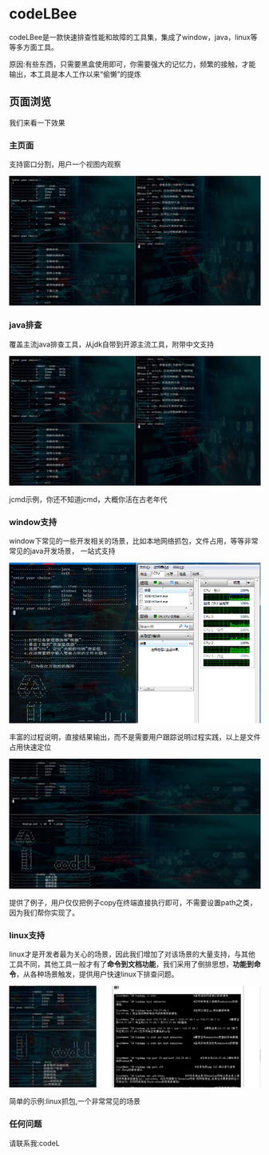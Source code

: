 # codeLBee

codeLBee是一款快速排查性能和故障的工具集，集成了window，java，linux等等多方面工具。

原因:有些东西，只需要黑盒使用即可，你需要强大的记忆力，频繁的接触，才能输出，本工具是本人工作以来“偷懒”的提炼

## 页面浏览

我们来看一下效果

### 主页面 ###


支持窗口分割，用户一个视图内观察

![主功能](https://github.com/CodeIngL/codeLBee/blob/master/1.png)

### java排查 ###

覆盖主流java排查工具，从jdk自带到开源主流工具，附带中文支持

![java排查](https://github.com/CodeIngL/codeLBee/blob/master/1.png)

jcmd示例，你还不知道jcmd，大概你活在古老年代


### window支持 ###

window下常见的一些开发相关的场景，比如本地网络抓包，文件占用，等等非常常见的java开发场景，
一站式支持

![文件占用](https://github.com/CodeIngL/codeLBee/blob/master/3.png)

丰富的过程说明，直接结果输出，而不是需要用户跟踪说明过程实践，以上是文件占用快速定位

![本地抓包示例](https://github.com/CodeIngL/codeLBee/blob/master/4.png)

提供了例子，用户仅仅把例子copy在终端直接执行即可，不需要设置path之类，因为我们帮你实现了。


### linux支持 ###

linux才是开发者最为关心的场景，因此我们增加了对该场景的大量支持，与其他工具不同，其他工具一般才有了**命令到文档功能**，我们采用了倒排思想，**功能到命令**，从各种场景触发，提供用户快速linux下排查问题。

![linux抓包示例](https://github.com/CodeIngL/codeLBee/blob/master/5.png)

简单的示例:linux抓包,一个非常常见的场景

### 任何问题 ###

请联系我:codeL
